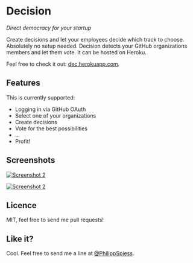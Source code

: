 # Decision
*Direct democracy for your startup*

Create decisions and let your employees decide which track to choose. Absolutely no setup needed. Decision detects your GitHub organizations members and let them vote. It can be hosted on Heroku.

Feel free to check it out: [dec.herokuapp.com](http://dec.herokuapp.com).

## Features

This is currently supported:

- Logging in via GitHub OAuth
- Select one of your organizations
- Create decisions
- Vote for the best possibilities
- ...
- Profit!

## Screenshots

[![Screenshot 2](http://dl.dropbox.com/u/16019885/decision/screen1.png)](http://dl.dropbox.com/u/16019885/decision/screen1.png)

[![Screenshot 2](http://dl.dropbox.com/u/16019885/decision/screen2.png)](http://dl.dropbox.com/u/16019885/decision/screen2.png)

## Licence

MIT, feel free to send me pull requests!

## Like it?

Cool. Feel free to send me a line at [@PhilippSpiess](http://twitter.com/PhilippSpiess).